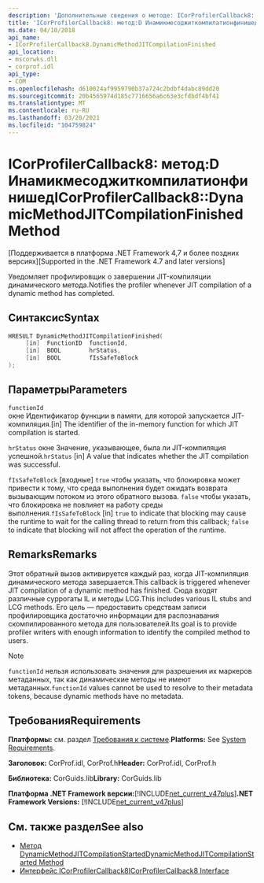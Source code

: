 ```yaml
---
description: 'Дополнительные сведения о методе: ICorProfilerCallback8::D Инамикмесоджиткомпилатионфинишед'
title: 'ICorProfilerCallback8: метод:D Инамикмесоджиткомпилатионфинишед'
ms.date: 04/10/2018
api_name:
- ICorProfilerCallback8.DynamicMethodJITCompilationFinished
api_location:
- mscorwks.dll
- corprof.idl
api_type:
- COM
ms.openlocfilehash: d610024af9959790b37a724c2bdbf4dabc89dd20
ms.sourcegitcommit: 20b4565974d185c7716656a6c63e3cfdbdf4bf41
ms.translationtype: MT
ms.contentlocale: ru-RU
ms.lasthandoff: 03/20/2021
ms.locfileid: "104759824"
---
```

# <a name="icorprofilercallback8dynamicmethodjitcompilationfinished-method"></a><span data-ttu-id="9c403-103">ICorProfilerCallback8: метод:D Инамикмесоджиткомпилатионфинишед</span><span class="sxs-lookup"><span data-stu-id="9c403-103">ICorProfilerCallback8::DynamicMethodJITCompilationFinished Method</span></span>

<span data-ttu-id="9c403-104">[Поддерживается в платформа .NET Framework 4,7 и более поздних версиях]</span><span class="sxs-lookup"><span data-stu-id="9c403-104">[Supported in the .NET Framework 4.7 and later versions]</span></span>  
  
<span data-ttu-id="9c403-105">Уведомляет профилировщик о завершении JIT-компиляции динамического метода.</span><span class="sxs-lookup"><span data-stu-id="9c403-105">Notifies the profiler whenever JIT compilation of a dynamic method has completed.</span></span>  
  
## <a name="syntax"></a><span data-ttu-id="9c403-106">Синтаксис</span><span class="sxs-lookup"><span data-stu-id="9c403-106">Syntax</span></span>  
  
```cpp  
HRESULT DynamicMethodJITCompilationFinished(  
     [in]  FunctionID  functionId,
     [in]  BOOL        hrStatus,
     [in]  BOOL        fIsSafeToBlock
);  
```  
  
## <a name="parameters"></a><span data-ttu-id="9c403-107">Параметры</span><span class="sxs-lookup"><span data-stu-id="9c403-107">Parameters</span></span>  

`functionId`  
<span data-ttu-id="9c403-108">окне Идентификатор функции в памяти, для которой запускается JIT-компиляция.</span><span class="sxs-lookup"><span data-stu-id="9c403-108">[in] The identifier of the in-memory function for which JIT compilation is started.</span></span>

<span data-ttu-id="9c403-109">`hrStatus` окне Значение, указывающее, была ли JIT-компиляция успешной.</span><span class="sxs-lookup"><span data-stu-id="9c403-109">`hrStatus` [in] A value that indicates whether the JIT compilation was successful.</span></span>

<span data-ttu-id="9c403-110">`fIsSafeToBlock` [входные] `true` чтобы указать, что блокировка может привести к тому, что среда выполнения будет ожидать возврата вызывающим потоком из этого обратного вызова. `false` чтобы указать, что блокировка не повлияет на работу среды выполнения.</span><span class="sxs-lookup"><span data-stu-id="9c403-110">`fIsSafeToBlock` [in] `true` to indicate that blocking may cause the runtime to wait for the calling thread to return from this callback; `false` to indicate that blocking will not affect the operation of the runtime.</span></span>  

## <a name="remarks"></a><span data-ttu-id="9c403-111">Remarks</span><span class="sxs-lookup"><span data-stu-id="9c403-111">Remarks</span></span>  

<span data-ttu-id="9c403-112">Этот обратный вызов активируется каждый раз, когда JIT-компиляция динамического метода завершается.</span><span class="sxs-lookup"><span data-stu-id="9c403-112">This callback is triggered whenever JIT compilation of a dynamic method has finished.</span></span> <span data-ttu-id="9c403-113">Сюда входят различные суррогаты IL и методы LCG.</span><span class="sxs-lookup"><span data-stu-id="9c403-113">This includes various IL stubs and LCG methods.</span></span> <span data-ttu-id="9c403-114">Его цель — предоставить средствам записи профилировщика достаточно информации для распознавания скомпилированного метода для пользователей.</span><span class="sxs-lookup"><span data-stu-id="9c403-114">Its goal is to provide profiler writers with enough information to identify the compiled method to users.</span></span>

> [!NOTE]
> <span data-ttu-id="9c403-115">`functionId` нельзя использовать значения для разрешения их маркеров метаданных, так как динамические методы не имеют метаданных.</span><span class="sxs-lookup"><span data-stu-id="9c403-115">`functionId` values cannot be used to resolve to their metadata tokens, because dynamic methods have no metadata.</span></span>

## <a name="requirements"></a><span data-ttu-id="9c403-116">Требования</span><span class="sxs-lookup"><span data-stu-id="9c403-116">Requirements</span></span>  

 <span data-ttu-id="9c403-117">**Платформы:** см. раздел [Требования к системе](../../get-started/system-requirements.md).</span><span class="sxs-lookup"><span data-stu-id="9c403-117">**Platforms:** See [System Requirements](../../get-started/system-requirements.md).</span></span>  
  
 <span data-ttu-id="9c403-118">**Заголовок:** CorProf.idl, CorProf.h</span><span class="sxs-lookup"><span data-stu-id="9c403-118">**Header:** CorProf.idl, CorProf.h</span></span>  
  
 <span data-ttu-id="9c403-119">**Библиотека:** CorGuids.lib</span><span class="sxs-lookup"><span data-stu-id="9c403-119">**Library:** CorGuids.lib</span></span>  
  
 <span data-ttu-id="9c403-120">**Платформа .NET Framework версии:**[!INCLUDE[net_current_v47plus](../../../../includes/net-current-v47plus.md)]</span><span class="sxs-lookup"><span data-stu-id="9c403-120">**.NET Framework Versions:** [!INCLUDE[net_current_v47plus](../../../../includes/net-current-v47plus.md)]</span></span>  
  
## <a name="see-also"></a><span data-ttu-id="9c403-121">См. также раздел</span><span class="sxs-lookup"><span data-stu-id="9c403-121">See also</span></span>

- [<span data-ttu-id="9c403-122">Метод DynamicMethodJITCompilationStarted</span><span class="sxs-lookup"><span data-stu-id="9c403-122">DynamicMethodJITCompilationStarted Method</span></span>](icorprofilercallback8-dynamicmethodjitcompilationstarted-method.md)
- [<span data-ttu-id="9c403-123">Интерфейс ICorProfilerCallback8</span><span class="sxs-lookup"><span data-stu-id="9c403-123">ICorProfilerCallback8 Interface</span></span>](icorprofilercallback8-interface.md)

